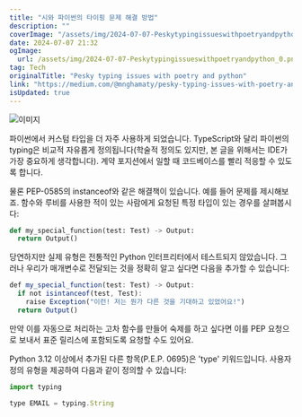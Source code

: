 ```yaml
---
title: "시와 파이썬의 타이핑 문제 해결 방법"
description: ""
coverImage: "/assets/img/2024-07-07-Peskytypingissueswithpoetryandpython_0.png"
date: 2024-07-07 21:32
ogImage:
  url: /assets/img/2024-07-07-Peskytypingissueswithpoetryandpython_0.png
tag: Tech
originalTitle: "Pesky typing issues with poetry and python"
link: "https://medium.com/@mnghamaty/pesky-typing-issues-with-poetry-and-python-6666a958d1f4"
isUpdated: true
---
```


![이미지](/assets/img/2024-07-07-Peskytypingissueswithpoetryandpython_0.png)

파이썬에서 커스텀 타입을 더 자주 사용하게 되었습니다. TypeScript와 달리 파이썬의 typing은 비교적 자유롭게 정의됩니다(학술적 정의도 있지만, 본 글을 위해서는 IDE가 가장 중요하게 생각합니다). 계약 포지션에서 일할 때 코드베이스를 빨리 적응할 수 있도록 합니다.

물론 PEP-0585의 instanceof와 같은 해결책이 있습니다. 예를 들어 문제를 제시해보죠. 함수와 루비를 사용한 적이 있는 사람에게 요청된 특정 타입이 있는 경우를 살펴봅시다:

```python
def my_special_function(test: Test) -> Output:
  return Output()
```

<!-- seedividend - 사각형 -->

<ins class="adsbygoogle"
     style="display:block"
     data-ad-client="ca-pub-4877378276818686"
     data-ad-slot="1898504329"
     data-ad-format="auto"
     data-full-width-responsive="true"></ins>

<script>
     (adsbygoogle = window.adsbygoogle || []).push({});
</script>

당연하지만 실제 유형은 전통적인 Python 인터프리터에서 테스트되지 않았습니다. 그러나 우리가 매개변수로 전달되는 것을 정확히 알고 싶다면 다음을 추가할 수 있습니다:

```js
def my_special_function(test: Test) -> Output:
  if not isintanceof(test, Test):
    raise Exception("이런! 저는 뭔가 다른 것을 기대하고 있었어요!")
  return Output()
```

만약 이를 자동으로 처리하는 고차 함수를 만들어 숙제를 하고 싶다면 이를 PEP 요청으로 보내서 표준 릴리스에 포함되도록 요청할 수도 있어요.

Python 3.12 이상에서 추가된 다른 항목(P.E.P. 0695)은 'type' 키워드입니다. 사용자 정의 유형을 제공하여 다음과 같이 정의할 수 있습니다:

<!-- seedividend - 사각형 -->

<ins class="adsbygoogle"
     style="display:block"
     data-ad-client="ca-pub-4877378276818686"
     data-ad-slot="1898504329"
     data-ad-format="auto"
     data-full-width-responsive="true"></ins>

<script>
     (adsbygoogle = window.adsbygoogle || []).push({});
</script>

```js
import typing

type EMAIL = typing.String
```
